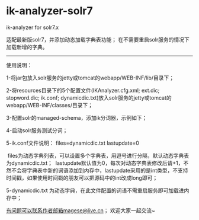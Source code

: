 # ik-analyzer-solr7
ik-analyzer for solr7.x

适配最新版solr7，并添加动态加载字典表功能；
在不需要重启solr服务的情况下加载新增的字典。

<hr>
使用说明：<br>

1-将jar包放入solr服务的jetty或tomcat的webapp/WEB-INF/lib/目录下；

2-将resources目录下的5个配置文件(IKAnalyzer.cfg.xml; ext.dic; stopword.dic; ik.conf; dynamicdic.txt)放入solr服务的jetty或tomcat的webapp/WEB-INF/classes/目录下；

3-配置solr的managed-schema，添加ik分词器，示例如下；
    <!-- ik分词器 -->
    <fieldType name="text_ik" class="solr.TextField">
        <analyzer type="index">
            <tokenizer class="org.wltea.analyzer.lucene.IKTokenizerFactory" isMaxWordLength="false" useSmart="false" conf="ik.conf"/>
            <filter class="solr.LowerCaseFilterFactory"/>
        </analyzer>
        <analyzer type="query">
            <tokenizer class="org.wltea.analyzer.lucene.IKTokenizerFactory" isMaxWordLength="true" useSmart="true" conf="ik.conf"/>
            <filter class="solr.LowerCaseFilterFactory"/>
        </analyzer>
    </fieldType>

4-启动solr服务测试分词；

5-ik.conf文件说明：
  files=dynamicdic.txt
  lastupdate=0
  
  files为动态字典列表，可以设置多个字典表，用逗号进行分隔，默认动态字典表为dynamicdic.txt；
  lastupdate默认值为0，每次对动态字典表修改后请+1，不然不会将字典表中新的词语添加到内存中，lastupdate采用的是int类型，不支持时间戳，如果使用时间戳的朋友可以把源码中的int改成long即可；

5-dynamicdic.txt 为动态字典，在此文件配置的词语不需重启服务即可加载进内存中；

有问题可以联系作者邮箱magese@live.cn；
欢迎大家一起交流~
